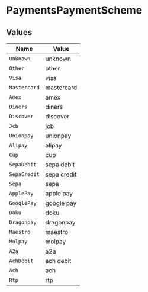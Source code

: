 # PaymentsPaymentScheme


## Values

| Name         | Value        |
| ------------ | ------------ |
| `Unknown`    | unknown      |
| `Other`      | other        |
| `Visa`       | visa         |
| `Mastercard` | mastercard   |
| `Amex`       | amex         |
| `Diners`     | diners       |
| `Discover`   | discover     |
| `Jcb`        | jcb          |
| `Unionpay`   | unionpay     |
| `Alipay`     | alipay       |
| `Cup`        | cup          |
| `SepaDebit`  | sepa debit   |
| `SepaCredit` | sepa credit  |
| `Sepa`       | sepa         |
| `ApplePay`   | apple pay    |
| `GooglePay`  | google pay   |
| `Doku`       | doku         |
| `Dragonpay`  | dragonpay    |
| `Maestro`    | maestro      |
| `Molpay`     | molpay       |
| `A2a`        | a2a          |
| `AchDebit`   | ach debit    |
| `Ach`        | ach          |
| `Rtp`        | rtp          |